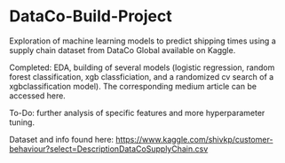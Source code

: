 # DataCo-Build-Project
Exploration of machine learning models to predict shipping times using a supply chain dataset from DataCo Global available on Kaggle.

Completed: EDA, building of several models (logistic regression, random forest classification, xgb classficiation, and a randomized cv search of a xgbclassification model). The corresponding medium article can be accessed here.

To-Do: further analysis of specific features and more hyperparameter tuning.

Dataset and info found here: https://www.kaggle.com/shivkp/customer-behaviour?select=DescriptionDataCoSupplyChain.csv
